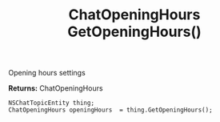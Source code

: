 ﻿---
uid: crmscript_ref_NSChatTopicEntity_GetOpeningHours
title: ChatOpeningHours GetOpeningHours()
intellisense: NSChatTopicEntity.GetOpeningHours
keywords: NSChatTopicEntity, GetOpeningHours
so.topic: reference
---

Opening hours settings

**Returns:** ChatOpeningHours


```crmscript
NSChatTopicEntity thing;
ChatOpeningHours openingHours  = thing.GetOpeningHours();
```


